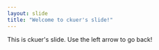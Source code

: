 ```yaml
---
layout: slide
title: "Welcome to ckuer's slide!"
---
```

This is ckuer's slide.
Use the left arrow to go back!